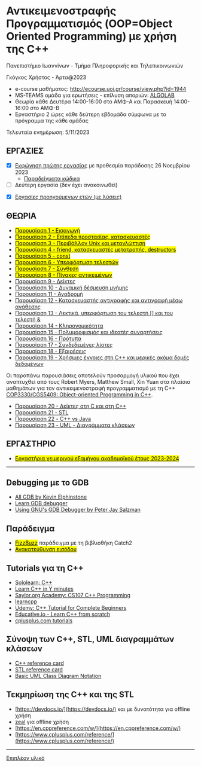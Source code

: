 # Αντικειμενοστραφής Προγραμματισμός (OOP=Object Oriented Programming) με χρήση της C++

  Πανεπιστήμιο Ιωαννίνων - Τμήμα Πληροφορικής και Τηλεπικοινωνιών
  
  Γκόγκος Χρήστος - Άρτα@2023

* e-course μαθήματος: <http://ecourse.uoi.gr/course/view.php?id=1944>
* MS-TEAMS ομάδα για ερωτήσεις - επίλυση αποριών: [ALGOLAB](https://teams.microsoft.com/l/team/19%3aHZIk7QkU5PRruBdkoIZDjqV5CqoWCdKccau1I_PcH-Q1%40thread.tacv2/conversations?groupId=45b4816f-3d33-4c1f-a164-8b499330c1d1&tenantId=08bea52a-5ad3-4627-9549-5ff3a65676be)
* Θεωρία κάθε Δευτέρα 14:00-16:00 στο ΑΜΦ-Α και Παρασκευή 14:00-16:00 στο ΑΜΦ-Β
* Εργαστήριο 2 ώρες κάθε δεύτερη εβδομάδα σύμφωνα με το πρόγραμμα της κάθε ομάδας

Τελευταία ενημέρωση: 5/11/2023

<!-- * [Ύλη προόδου](./proodos-20211209.md) -->

<!-- **Τελική εξέταση στις 7/6/2022**

[<mark>C++ reference card</mark>](./resources/Cpp_refcard.pdf) μπορείτε να το έχετε εκτυπωμένο μαζί σας στις εξετάσεις

[<mark>Ύλη</mark>](./final-202201.md)

* [<mark>Θέματα γενικής επανάληψης</mark>](./recitation/recitation.md)
* [Θέματα προετοιμασίας Α](./preparation/proodos.pdf)
  * [Λύση θέματος 1](./preparation/prepare01.cpp)
  * [Λύση θέματος 2](./preparation/prepare02.cpp)
  * [Λύση θέματος 3](./preparation/prepare03.cpp)
* [Θέματα προετοιμασίας Β](./preparation/20190415_proodos_a.pdf)
  * [Λύση θέματος 1](./preparation/proodos20190415a_1.cpp)
  * [Λύση θέματος 2](./preparation/proodos20190415a_2.cpp)
* [Θέματα προετοιμασίας Γ](./preparation/20190415_proodos_b.pdf)
  * [Λύση θέματος 1](./preparation/proodos20190415b_1.cpp)
  * [Λύση θέματος 2](./preparation/proodos20190415b_2.cpp)
* [Θέματα προετοιμασίας Δ](./preparation/telikes.pdf)
  * [Λύση θέματος 1](./preparation/prepare04.cpp)
  * [Λύση θέματος 2](./preparation/prepare09.cpp)
  * [Λύση θέματος 3](./preparation/prepare05.cpp)
  * [Λύση θέματος 4](./preparation/prepare06.cpp)
  * [Λύση θέματος 5](./preparation/prepare07.cpp)
* [<mark>Προσομοίωση εξετάσεων</mark>](./preparation/20220120%20-%20ΠΡΟΣΟΜΟΙΩΣΗ%20ΕΞΕΤΑΣΗΣ.pdf)
  * [Λύση θέματος 1](./preparation/prepare20220120_q1.cpp)
  * [Λύση θέματος 2a](./preparation/prepare20220120_q2a.cpp)
  * [Λύση θέματος 2b](./preparation/prepare20220120_q2b.cpp)
  * [Λύση θέματος 2c](./preparation/prepare20220120_q2c.cpp)
  * [Λύση θέματος 3](./preparation/prepare20220120_q3.cpp) -->

## ΕΡΓΑΣΙΕΣ

- [X] [Εκφώνηση πρώτης εργασίας](./2023f_project1/2023f_oop_prj1.pdf) με προθεσμία παράδοσης 26 Νοεμβρίου 2023
  - [Παραδείγματα κώδικα](./2023f_project1/README.md)
- [ ] Δεύτερη εργασία (δεν έχει ανακοινωθεί)

<!-- - [X] [Εκφώνηση πρώτης εργασίας](./2021f_project1/2021f_oop_prj1.pdf) παράδοση μέχρι ~~21/11/2021~~
  * [Σχετικά αποσπάσματα κώδικα](./2021f_project1/help/README.md)
    * [Λύση πρώτης εργασίας](./2021f_project1_sol/README.md)
- [X] [Εκφώνηση δεύτερης εργασίας](./2021f_project2/2021f_oop_prj2.pdf) παράδοση μέχρι ~~18/12/2021~~ δόθηκε παράταση μέχρι ~~23/12/2021~~
  * [Μεταγλώττιση εφαρμογής με wxWidgets από τη γραμμή εντολών](https://vasnastos.github.io/OOP/wxwidgets.html)
  * [Μεταγλώττιση εφαρμογής με wxWidgets από από το Visual Studio 2022](https://vasnastos.github.io/OOP/wxwidgets_vs)
  * [Λύση δεύτερης εργασίας](https://vasnastos.github.io/OOP/assignment_2_solution)
* [X] [Εκφώνηση τρίτης εργασίας](./2021f_project3/2021f_oop_prj3.pdf) παράδοση μέχρι ~~21/1/2022~~
  * [Λύση τρίτης εργασίας](https://vasnastos.github.io/OOP/assignment_3_solution) -->


- [X] [Εργασίες προηγούμενων ετών (με λύσεις)](./past_projects.md)

## ΘΕΩΡΙΑ

* [<mark>Παρουσίαση 1 - Εισαγωγή</mark>](./OOP1.pdf)
* [<mark>Παρουσίαση 2 - Επίπεδα προστασίας, κατασκευαστές</mark>](./OOP2.pdf)
* [<mark>Παρουσίαση 3 - Περιβάλλον Unix και μεταγλώττιση</mark>](./OOP3.pdf)
* [<mark>Παρουσίαση 4 - friend, κατασκευαστές μετατροπής, destructors</mark>](./OOP4.pdf)
* [<mark>Παρουσίαση 5 - const</mark>](./OOP5.pdf)
* [<mark>Παρουσίαση 6 - Υπερφόρτωση τελεστών</mark>](./OOP6.pdf)
* [<mark>Παρουσίαση 7 - Σύνθεση</mark>](./OOP7.pdf)
* [<mark>Παρουσίαση 8 - Πίνακες αντικειμένων</mark>](./OOP8.pdf)
* [Παρουσίαση 9 - Δείκτες](./OOP9.pdf)
* [Παρουσίαση 10 - Δυναμική δέσμευση μνήμης](./OOP10.pdf)
* [Παρουσίαση 11 - Αναδρομή](./OOP11.pdf)
* [Παρουσίαση 12 - Κατασκευαστής αντιγραφής και αντιγραφή μέσω ανάθεσης](./OOP12.pdf)
* [Παρουσίαση 13 - Λεκτικά, υπερφόρτωση του τελεστή [] και του τελεστή &](./OOP13.pdf)
* [Παρουσίαση 14 - Κληρονομικότητα](./OOP14.pdf)
* [Παρουσίαση 15 - Πολυμορφισμός και ιδεατές συναρτήσεις](./OOP15.pdf)
* [Παρουσίαση 16 - Πρότυπα](./OOP16.pdf)
* [Παρουσίαση 17 - Συνδεδεμένες λίστες](./OOP17.pdf)
* [Παρουσίαση 18 - Εξαιρέσεις](./OOP18.pdf)
* [Παρουσίαση 19 - Χρήσιμες έννοιες στη C++ και μερικές ακόμα δομές δεδομένων](./OOP19.pdf)
  
Οι παραπάνω παρουσιάσεις αποτελούν προσαρμογή υλικού που έχει αναπτυχθεί από τους Robert Myers, Matthew Small, Xin Yuan στα πλαίσια μαθημάτων για τον αντικειμενοστραφή προγραμματισμό με τη C++ [COP3330/CGS5409: Object-oriented Programming in C++](http://www.cs.fsu.edu/~xyuan/cop3330/).

* [Παρουσίαση 20 - Δείκτες στη C και στη C++](https://github.com/chgogos/ceteiep_dsa/blob/master/appendix_pointers/Pointers%20in%20C%20and%20C%2B%2B.pdf) 
* [Παρουσίαση 21 - STL](./STL.pdf)
* [Παρουσίαση 22 - C++ vs Java](./C++%20vs%20Java.pdf)
* [Παρουσίαση 23 - UML - Διαγράμματα κλάσεων](./UML.pdf)
  
## ΕΡΓΑΣΤΗΡΙΟ

* [<mark>Εργαστήρια χειμερινού εξαμήνου ακαδημαϊκού έτους 2023-2024</mark>](./lab2023-2024f/README.md)

---

## Debugging με το GDB

* [All GDB by Kevin Elphinstone](https://www.cse.unsw.edu.au/~learn/debugging/modules/all_gdb/)
* [Learn GDB debugger](https://www.bitdegree.org/learn/gdb-debugger)
* [Using GNU's GDB Debugger by Peter Jay Salzman](http://www.dirac.org/linux/gdb/)

## Παράδειγμα 

* [<mark>FizzBuzz</mark>](./catch2_examples/fizzbuzz/README.md) παράδειγμα με τη βιβλιοθήκη Catch2
* [<mark>Ανακατεύθυνση εισόδου</mark>](./cpp_playground/ex112/README.md) 

## Tutorials για τη C++

* [Sololearn: C++](https://www.sololearn.com/Play/CPlusPlus)
* [Learn C++ in Y minutes](https://learnxinyminutes.com/docs/c++/)
* [Saylor.org Academy: CS107 C++ Programming](https://learn.saylor.org/course/view.php?id=65)
* [learncpp](https://www.learncpp.com/)
* [Udemy: C++ Tutorial for Complete Beginners](https://www.udemy.com/course/free-learn-c-tutorial-beginners/)
* [Educative.io - Learn C++ from scratch](https://www.educative.io/courses/learn-cpp-from-scratch)
* [cplusplus.com tutorials](http://www.cplusplus.com/doc/tutorial/)

## Σύνοψη των C++, STL, UML διαγραμμάτων κλάσεων 

* [C++ reference card](./resources/Cpp_refcard.pdf)
* [STL reference card](./resources/stlqr-a4-1.33.pdf)
* [Basic UML Class Diagram Notation](./resources/UMLNotationSummary.pdf)

## Τεκμηρίωση της C++ και της STL

* [https://devdocs.io/](https://devdocs.io/) και με δυνατότητα για offline χρήση
* [zeal](https://zealdocs.org/) για offline χρήση
* [https://en.cppreference.com/w/](https://en.cppreference.com/w/)
* [https://www.cplusplus.com/reference/](https://www.cplusplus.com/reference/)

---

[Επιπλέον υλικό](./more_resources.md)